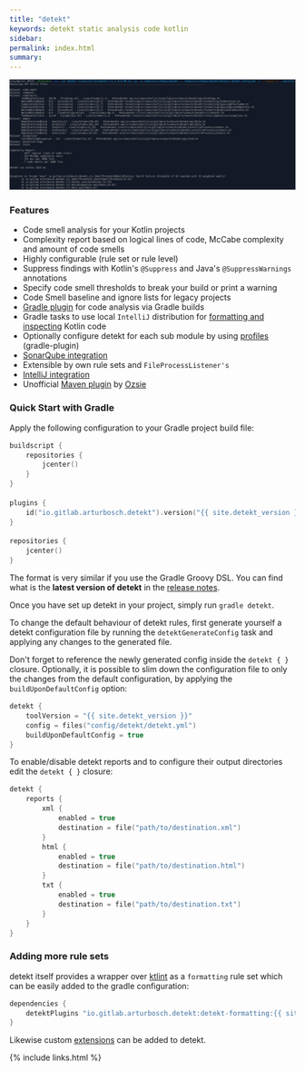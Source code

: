 ```yaml
---
title: "detekt"
keywords: detekt static analysis code kotlin
sidebar: 
permalink: index.html
summary:
---
```


![detekt in action](images/detekt_in_action.png "detekt in action")

### Features

- Code smell analysis for your Kotlin projects
- Complexity report based on logical lines of code, McCabe complexity and amount of code smells
- Highly configurable (rule set or rule level)
- Suppress findings with Kotlin's `@Suppress` and Java's `@SuppressWarnings` annotations
- Specify code smell thresholds to break your build or print a warning
- Code Smell baseline and ignore lists for legacy projects
- [Gradle plugin](#gradleplugin) for code analysis via Gradle builds
- Gradle tasks to use local `IntelliJ` distribution for [formatting and inspecting](#idea) Kotlin code
- Optionally configure detekt for each sub module by using [profiles](#closure) (gradle-plugin)
- [SonarQube integration](https://github.com/arturbosch/sonar-kotlin)
- Extensible by own rule sets and `FileProcessListener's`
- [IntelliJ integration](https://github.com/detekt/detekt-intellij-plugin)
- Unofficial [Maven plugin](https://github.com/Ozsie/detekt-maven-plugin) by [Ozsie](https://github.com/Ozsie)

### Quick Start with Gradle

Apply the following configuration to your Gradle project build file:

```kotlin
buildscript {
    repositories {
        jcenter()
    }
}

plugins {
    id("io.gitlab.arturbosch.detekt").version("{{ site.detekt_version }}")
}

repositories {
    jcenter()
}
```

The format is very similar if you use the Gradle Groovy DSL. You can find what is the **latest version of detekt** in
the [release notes](/detekt/changelog.html).

Once you have set up detekt in your project, simply run `gradle detekt`.

To change the default behaviour of detekt rules, first generate yourself a detekt configuration file by running the
`detektGenerateConfig` task and applying any changes to the generated file.

Don't forget to reference the newly generated config inside the `detekt { }` closure. Optionally, it is possible to
slim down the configuration file to only the changes from the default configuration, by applying the
`buildUponDefaultConfig` option:

```kotlin
detekt {
    toolVersion = "{{ site.detekt_version }}"
    config = files("config/detekt/detekt.yml")
    buildUponDefaultConfig = true
}
```

To enable/disable detekt reports and to configure their output directories edit the `detekt { }` closure:
```kotlin
detekt {
    reports {
        xml {
            enabled = true
            destination = file("path/to/destination.xml")
        }
        html {
            enabled = true
            destination = file("path/to/destination.html")
        }
        txt {
            enabled = true
            destination = file("path/to/destination.txt")
        }
    }
}
```

### Adding more rule sets

detekt itself provides a wrapper over [ktlint](https://github.com/pinterest/ktlint) as a `formatting` rule set
which can be easily added to the gradle configuration:

```gradle
dependencies {
    detektPlugins "io.gitlab.arturbosch.detekt:detekt-formatting:{{ site.detekt_version }}"
}
```

Likewise custom [extensions](https://arturbosch.github.io/detekt/extensions.html) can be added to detekt.

{% include links.html %}
